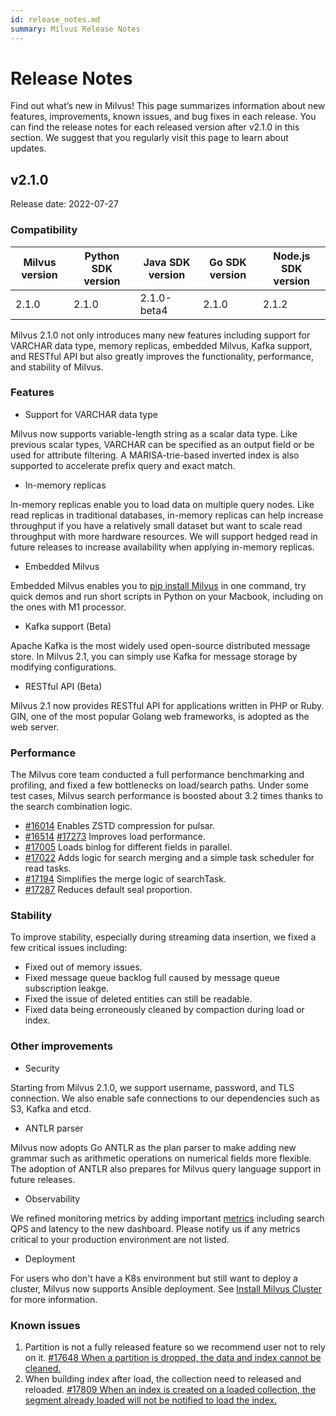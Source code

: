 ```yaml
---
id: release_notes.md
summary: Milvus Release Notes
---
```

# Release Notes

Find out what’s new in Milvus! This page summarizes information about new features, improvements, known issues, and bug fixes in each release. You can find the release notes for each released version after v2.1.0 in this section. We suggest that you regularly visit this page to learn about updates.

## v2.1.0

Release date: 2022-07-27

<h3 id="v2.1.0">Compatibility</h3>

<table class="version">
	<thead>
	<tr>
		<th>Milvus version</th>
		<th>Python SDK version</th>
		<th>Java SDK version</th>
		<th>Go SDK version</th>
		<th>Node.js SDK version</th>
	</tr>
	</thead>
	<tbody>
	<tr>
		<td>2.1.0</td>
		<td>2.1.0</td>
		<td>2.1.0-beta4</td>
		<td>2.1.0</td>
		<td>2.1.2</td>
	</tr>
	</tbody>
</table>


Milvus 2.1.0 not only introduces many new features including support for VARCHAR data type, memory replicas, embedded Milvus, Kafka support, and RESTful API but also greatly improves the functionality, performance, and stability of Milvus. 

<h3 id="v2.1.0">Features</h3>

- Support for VARCHAR data type

Milvus now supports variable-length string as a scalar data type. Like previous scalar types, VARCHAR can be specified as an output field or be used for attribute filtering. A MARISA-trie-based inverted index is also supported to accelerate prefix query and exact match.

- In-memory replicas

In-memory replicas enable you to load data on multiple query nodes. Like read replicas in traditional databases, in-memory replicas can help increase throughput if you have a relatively small dataset but want to scale read throughput with more hardware resources. We will support hedged read in future releases to increase availability when applying in-memory replicas.

- Embedded Milvus

Embedded Milvus enables you to [pip install Milvus](install_embedded_milvus.md) in one command, try quick demos and run short scripts in Python on your Macbook, including on the ones with M1 processor. 

- Kafka support (Beta)

Apache Kafka is the most widely used open-source distributed message store. In Milvus 2.1, you can simply use Kafka for message storage by modifying configurations. 

- RESTful API (Beta)

Milvus 2.1 now provides RESTful API for applications written in PHP or Ruby. GIN, one of the most popular Golang web frameworks, is adopted as the web server.

<h3 id="v2.1.0">Performance</h3>

The Milvus core team conducted a full performance benchmarking and profiling, and fixed a few bottlenecks on load/search paths. Under some test cases, Milvus search performance is boosted about 3.2 times thanks to the search combination logic.
- [#16014](https://github.com/milvus-io/milvus/pull/16014) Enables ZSTD compression for pulsar.
- [#16514](https://github.com/milvus-io/milvus/pull/16514) [#17273](https://github.com/milvus-io/milvus/pull/17273) Improves load performance.
- [#17005](https://github.com/milvus-io/milvus/pull/17005) Loads binlog for different fields in parallel. 
- [#17022](https://github.com/milvus-io/milvus/pull/17022) Adds logic for search merging and a simple task scheduler for read tasks.
- [#17194](https://github.com/milvus-io/milvus/pull/17194) Simplifies the merge logic of searchTask.
- [#17287](https://github.com/milvus-io/milvus/pull/17287) Reduces default seal proportion. 

<h3 id="v2.1.0">Stability</h3>

To improve stability, especially during streaming data insertion, we fixed a few critical issues including: 
- Fixed out of memory issues.
- Fixed message queue backlog full caused by message queue subscription leakge.
- Fixed the issue of deleted entities can still be readable.
- Fixed data being erroneously cleaned by compaction during load or index.


<h3 id="v2.1.0">Other improvements</h3>

- Security 

Starting from Milvus 2.1.0, we support username, password, and TLS connection. We also enable safe connections to our dependencies such as S3, Kafka and etcd.

- ANTLR parser

Milvus now adopts Go ANTLR as the plan parser to make adding new grammar such as arithmetic operations on numerical fields more flexible. The adoption of ANTLR also prepares for Milvus query language support in future releases.

- Observability

We refined monitoring metrics by adding important [metrics](metrics_dashboard.md) including search QPS and latency to the new dashboard. Please notify us if any metrics critical to your production environment are not listed.

- Deployment

For users who don't have a K8s environment but still want to deploy a cluster, Milvus now supports Ansible deployment. See [Install Milvus Cluster](install_cluster-ansible.md) for more information.

<h3 id="v2.1.0">Known issues</h3>

1. Partition is not a fully released feature so we recommend user not to rely on it. [#17648 When a partition is dropped, the data and index cannot be cleaned.](https://github.com/milvus-io/milvus/issues/17648)
2. When building index after load, the collection need to released and reloaded. [#17809 When an index is created on a loaded collection, the segment already loaded will not be notified to load the index.](https://github.com/milvus-io/milvus/issues/17809)

